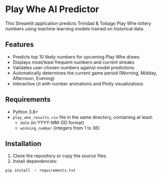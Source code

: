 # Play Whe AI Predictor

This Streamlit application predicts Trinidad & Tobago Play Whe lottery numbers using machine learning models trained on historical data.

## Features

- Predicts top 10 likely numbers for upcoming Play Whe draws
- Displays most/least frequent numbers and current streaks
- Validates user-chosen numbers against model predictions
- Automatically determines the current game period (Morning, Midday, Afternoon, Evening)
- Interactive UI with number animations and Plotly visualizations

## Requirements

- Python 3.8+
- `play_whe_results.csv` file in the same directory, containing at least:
  - `date` (in YYYY-MM-DD format)
  - `winning_number` (integers from 1 to 36)

## Installation

1. Clone the repository or copy the source files.
2. Install dependencies:

```bash
pip install -r requirements.txt
